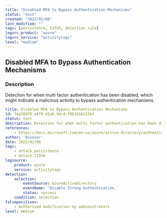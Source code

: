 ```yaml
---
title: "Disabled MFA to Bypass Authentication Mechanisms"
status: "test"
created: "2022/02/08"
last_modified: ""
tags: [persistence, t1556, detection_rule]
logsrc_product: "azure"
logsrc_service: "activitylogs"
level: "medium"
---
```


## Disabled MFA to Bypass Authentication Mechanisms

### Description

Detection for when multi factor authentication has been disabled, which might indicate a malicious activity to bypass authentication mechanisms.

```yml
title: Disabled MFA to Bypass Authentication Mechanisms
id: 7ea78478-a4f9-42a6-9dcd-f861816122bf
status: test
description: Detection for when multi factor authentication has been disabled, which might indicate a malicious activity to bypass authentication mechanisms.
references:
    - https://docs.microsoft.com/en-us/azure/active-directory/authentication/howto-mfa-userstates
author: '@ionsor'
date: 2022/02/08
tags:
    - attack.persistence
    - attack.t1556
logsource:
    product: azure
    service: activitylogs
detection:
    selection:
        eventSource: AzureActiveDirectory
        eventName: 'Disable Strong Authentication.'
        status: success
    condition: selection
falsepositives:
    - Authorized modification by administrators
level: medium

```
